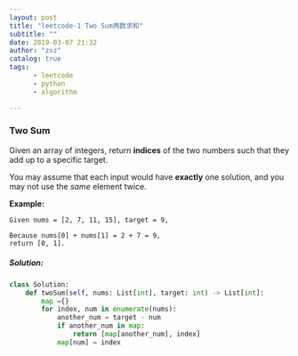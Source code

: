 ```yaml
---
layout: post
title: "leetcode-1 Two Sum两数求和"
subtitle: ""
date: 2019-03-07 21:32
author: "zsz"
catalog: true
tags: 
      - leetcode
      - python
      - algorithm

---
```


### Two Sum

Given an array of integers, return **indices** of the two numbers such that they add up to a specific target.

You may assume that each input would have **exactly** one solution, and you may not use the *same* element twice.



**Example:**

```
Given nums = [2, 7, 11, 15], target = 9,

Because nums[0] + nums[1] = 2 + 7 = 9,
return [0, 1].
```

 

##### Solution:

```python
class Solution:
    def twoSum(self, nums: List[int], target: int) -> List[int]:
        map ={}
        for index, num in enumerate(nums):
            another_num = target - num
            if another_num in map:
                return [map[another_num], index]
            map[num] = index
        
```

